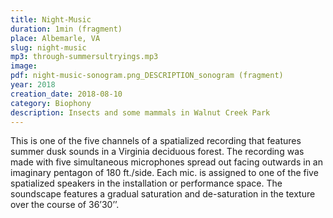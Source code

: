 ```yaml
---
title: Night-Music
duration: 1min (fragment)
place: Albemarle, VA
slug: night-music
mp3: through-summersultryings.mp3
image:
pdf: night-music-sonogram.png_DESCRIPTION_sonogram (fragment)
year: 2018
creation_date: 2018-08-10
category: Biophony
description: Insects and some mammals in Walnut Creek Park
---
```


This is one of the five channels of a spatialized recording that features summer dusk sounds in a Virginia deciduous forest. The recording was made with five simultaneous microphones spread out facing outwards in an imaginary pentagon of 180 ft./side. Each mic. is assigned to one of the five spatialized speakers in the installation or performance space.
The soundscape features a gradual saturation and de-saturation in the texture over the course of 36’30’’.